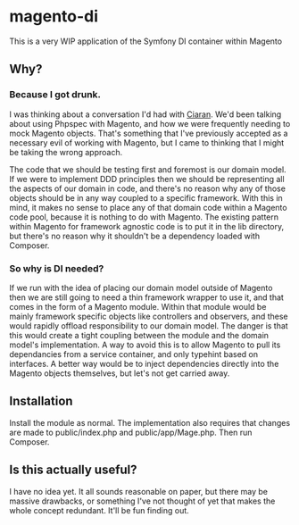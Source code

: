 # magento-di

This is a very WIP application of the Symfony DI container within Magento

## Why?

### Because I got drunk.

I was thinking about a conversation I'd had with [Ciaran](https://github.com/ciaranmcnulty). We'd been talking about using Phpspec with Magento, and how we were frequently needing to mock Magento objects. That's something that I've previously accepted as a necessary evil of working with Magento, but I came to thinking that I might be taking the wrong approach.

The code that we should be testing first and foremost is our domain model. If we were to implement DDD principles then we should be representing all the aspects of our domain in code, and there's no reason why any of those objects should be in any way coupled to a specific framework. With this in mind, it makes no sense to place any of that domain code within a Magento code pool, because it is nothing to do with Magento. The existing pattern within Magento for framework agnostic code is to put it in the lib directory, but there's no reason why it shouldn't be a dependency loaded with Composer.

### So why is DI needed?

If we run with the idea of placing our domain model outside of Magento then we are still going to need a thin framework wrapper to use it, and that comes in the form of a Magento module. Within that module would be mainly framework specific objects like controllers and observers, and these would rapidly offload responsibility to our domain model. The danger is that this would create a tight coupling between the module and the domain model's implementation. A way to avoid this is to allow Magento to pull its dependancies from a service container, and only typehint based on interfaces. A better way would be to inject dependencies directly into the Magento objects themselves, but let's not get carried away.

## Installation

Install the module as normal. The implementation also requires that changes are made to public/index.php and public/app/Mage.php. Then run Composer.

## Is this actually useful?

I have no idea yet. It all sounds reasonable on paper, but there may be massive drawbacks, or something I've not thought of yet that makes the whole concept redundant. It'll be fun finding out.
